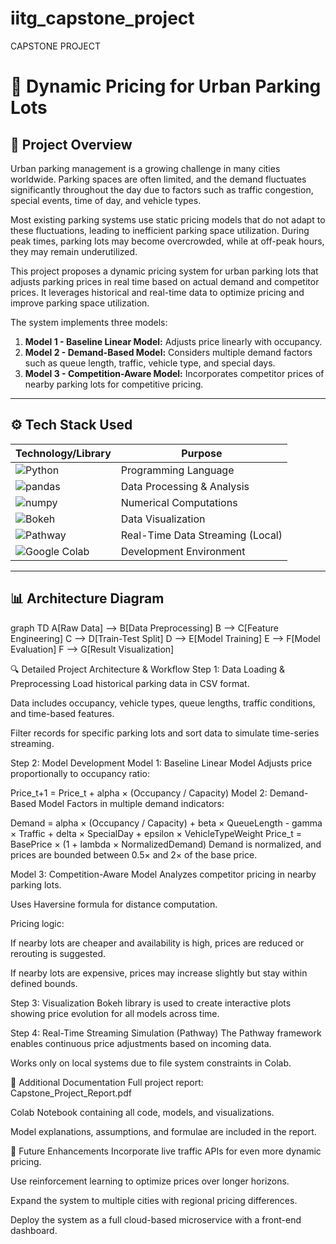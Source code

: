 # iitg_capstone_project
CAPSTONE PROJECT 

# 🚗 Dynamic Pricing for Urban Parking Lots

## 📑 Project Overview

Urban parking management is a growing challenge in many cities worldwide. Parking spaces are often limited, and the demand fluctuates significantly throughout the day due to factors such as traffic congestion, special events, time of day, and vehicle types.

Most existing parking systems use static pricing models that do not adapt to these fluctuations, leading to inefficient parking space utilization. During peak times, parking lots may become overcrowded, while at off-peak hours, they may remain underutilized.

This project proposes a dynamic pricing system for urban parking lots that adjusts parking prices in real time based on actual demand and competitor prices. It leverages historical and real-time data to optimize pricing and improve parking space utilization.

The system implements three models:
1. **Model 1 - Baseline Linear Model:** Adjusts price linearly with occupancy.
2. **Model 2 - Demand-Based Model:** Considers multiple demand factors such as queue length, traffic, vehicle type, and special days.
3. **Model 3 - Competition-Aware Model:** Incorporates competitor prices of nearby parking lots for competitive pricing.

---

## ⚙️ Tech Stack Used

| Technology/Library | Purpose |
|--------------------|---------|
| ![Python](https://img.shields.io/badge/Python-3776AB?logo=python&logoColor=white) | Programming Language |
| ![pandas](https://img.shields.io/badge/Pandas-150458?logo=pandas&logoColor=white) | Data Processing & Analysis |
| ![numpy](https://img.shields.io/badge/Numpy-013243?logo=numpy&logoColor=white) | Numerical Computations |
| ![Bokeh](https://img.shields.io/badge/Bokeh-E76F00?logo=bokeh&logoColor=white) | Data Visualization |
| ![Pathway](https://img.shields.io/badge/Pathway-FFD700?logo=streamlit&logoColor=white) | Real-Time Data Streaming (Local) |
| ![Google Colab](https://img.shields.io/badge/Google%20Colab-F9AB00?logo=googlecolab&logoColor=white) | Development Environment |

---

## 📊 Architecture Diagram

graph TD
  A[Raw Data] --> B[Data Preprocessing]
  B --> C[Feature Engineering]
  C --> D[Train-Test Split]
  D --> E[Model Training]
  E --> F[Model Evaluation]
  F --> G[Result Visualization]

🔍 Detailed Project Architecture & Workflow
Step 1: Data Loading & Preprocessing
Load historical parking data in CSV format.

Data includes occupancy, vehicle types, queue lengths, traffic conditions, and time-based features.

Filter records for specific parking lots and sort data to simulate time-series streaming.

Step 2: Model Development
Model 1: Baseline Linear Model
Adjusts price proportionally to occupancy ratio:

Price_t+1 = Price_t + alpha × (Occupancy / Capacity)
Model 2: Demand-Based Model
Factors in multiple demand indicators:


Demand = alpha × (Occupancy / Capacity) + beta × QueueLength - gamma × Traffic + delta × SpecialDay + epsilon × VehicleTypeWeight
Price_t = BasePrice × (1 + lambda × NormalizedDemand)
Demand is normalized, and prices are bounded between 0.5× and 2× of the base price.

Model 3: Competition-Aware Model
Analyzes competitor pricing in nearby parking lots.

Uses Haversine formula for distance computation.

Pricing logic:

If nearby lots are cheaper and availability is high, prices are reduced or rerouting is suggested.

If nearby lots are expensive, prices may increase slightly but stay within defined bounds.

Step 3: Visualization
Bokeh library is used to create interactive plots showing price evolution for all models across time.

Step 4: Real-Time Streaming Simulation (Pathway)
The Pathway framework enables continuous price adjustments based on incoming data.

Works only on local systems due to file system constraints in Colab.

📄 Additional Documentation
Full project report: Capstone_Project_Report.pdf

Colab Notebook containing all code, models, and visualizations.

Model explanations, assumptions, and formulae are included in the report.

🚀 Future Enhancements
Incorporate live traffic APIs for even more dynamic pricing.

Use reinforcement learning to optimize prices over longer horizons.

Expand the system to multiple cities with regional pricing differences.

Deploy the system as a full cloud-based microservice with a front-end dashboard.
